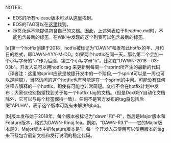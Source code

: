 
NOTES:

- EOS的所有release版本可以从[这里](https://github.com/EOSIO/eos/releases)找到。
- EOS的TAG可以在[这里](https://github.com/EOSIO/eos/tags)找到。
- 标签永远不能提供包含自己的文档。因此，上述列表位于Readme.md时，不能包含最新的标签。在Wiki中发现的这个列表可以包含最新的标签。

[a]第一个hotfix创建于2018，hotfix被标记为"DAWN"和发布此hotfix的年、月和日的格式，即DAWN-YYY-M-DD。如果两个hotfix在同一天，那么第二个会加一个小写字母的"a"作为后缀，第三个小写字母"b"。比如在“DWWN-2018－03-03b”。开发人员可以用hotfix tag 来更新到每周一个sprint所产生的最新的代码（译者注：这里的sprint应该是敏捷开发中的一个阶段,一个sprint可以是一周也可以是两周），当然访问的这个hotfix也有可能是在一个sprint的中间。可能没有任何注释去解释的一个hotfix，即使有可能也非常简短。文档不会在hotfix计划中发布；大家伙也别指望找到关于每一个hotfix tag的文档。（但是DoxGEY自动化文档除外，它可以与每个标签保持一致）。任何不是官方发布的tag将包括后缀"APLHA"，表示这个版本可能有未解决的bug。


[b]版本发布始于2018年，每个版本被标记为"dawn"和"-R"，然后是Major版本和Feature版本，格式为DAWN-Rmaj.fea。例如，“DAWN-R3.1”——它的Major版本是3，Major版本中的feature版本是1。每一个开发人员使用可以使用版本的tag来下载包含最新文档和发行说明的稳定代码。
